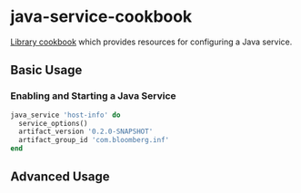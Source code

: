 # java-service-cookbook
[Library cookbook][0] which provides resources for configuring a Java
service.

## Basic Usage

### Enabling and Starting a Java Service
```ruby
java_service 'host-info' do
  service_options()
  artifact_version '0.2.0-SNAPSHOT'
  artifact_group_id 'com.bloomberg.inf'
end
```

## Advanced Usage

[0]: http://blog.vialstudios.com/the-environment-cookbook-pattern
